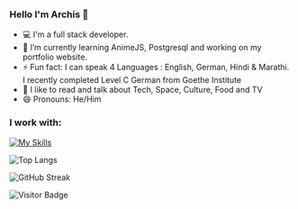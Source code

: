 ### Hello I'm Archis 👋

- 💻 I'm a full stack developer.
- 🌱 I’m currently learning AnimeJS, Postgresql and working on my portfolio website.
- ⚡ Fun fact: I can speak 4 Languages : English, German, Hindi & Marathi. I recently completed Level C German from Goethe Institute
- 💬 I like to read and talk about Tech, Space, Culture, Food and TV 
- 😄 Pronouns: He/Him

### I work with:

[![My Skills](https://skills.thijs.gg/icons?i=js,html,css,react,nodejs,firebase,mongodb,expressjs,postgresql)](https://skills.thijs.gg)

![Top Langs](https://github-readme-stats.vercel.app/api/top-langs/?username=archisvaze&theme=nord&hide=TeX&layout=compact) 

![GitHub Streak](https://github-readme-streak-stats.herokuapp.com/?user=archisvaze&theme=nord)  

![Visitor Badge](https://visitor-badge.laobi.icu/badge?page_id=archisvaze.archisvaze)

<!--
**archisvaze/archisvaze** is a ✨ _special_ ✨ repository because its `README.md` (this file) appears on your GitHub 

Here are some ideas to get you started:

- 🔭 I’m currently working on ...
- 🌱 I’m currently learning ...
- 👯 I’m looking to collaborate on ...
- 🤔 I’m looking for help with ...
- 💬 Ask me about ...
- 📫 How to reach me: ...
- 😄 Pronouns: ...
- ⚡ Fun fact: ...
-->
